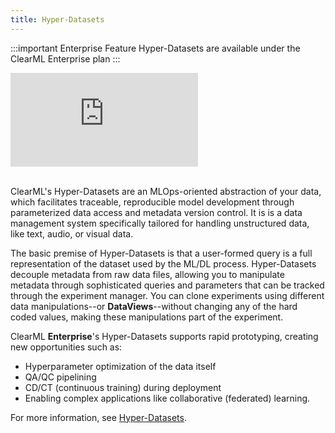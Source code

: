 ```yaml
---
title: Hyper-Datasets
---
```


:::important Enterprise Feature
Hyper-Datasets are available under the ClearML Enterprise plan
:::

<div class="vid">
<iframe style={{position: 'absolute', top: '0', left: '0', bottom: '0', right: '0', width: '100%', height: '100%'}} 
        src="https://www.youtube.com/embed/1VliYRexeLU?si=WAXIdAwsja7D0lxH" 
        title="YouTube video player" 
        frameborder="0" 
        allow="accelerometer; autoplay; clipboard-write; encrypted-media; gyroscope; picture-in-picture; fullscreen" 
        allowfullscreen>
</iframe>
</div>

<br/>

ClearML's Hyper-Datasets are an MLOps-oriented abstraction of your data, which facilitates traceable, reproducible model development
through parameterized data access and metadata version control. It is is a data management system specifically 
tailored for handling unstructured data, like text, audio, or visual data.  

The basic premise of Hyper-Datasets is that a user-formed query is a full representation of the dataset used by the ML/DL 
process. Hyper-Datasets decouple metadata from raw data files, allowing you to manipulate metadata through sophisticated
queries and parameters that can be tracked through the experiment manager. You can clone experiments using different 
data manipulations--or **DataViews**--without changing any of the hard coded values, making these manipulations part of 
the experiment. 

ClearML **Enterprise**'s Hyper-Datasets supports rapid prototyping, creating new opportunities such as: 
* Hyperparameter optimization of the data itself
* QA/QC pipelining
* CD/CT (continuous training) during deployment
* Enabling complex applications like collaborative (federated) learning. 


For more information, see [Hyper-Datasets](hyperdatasets/overview.md).

